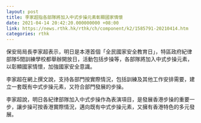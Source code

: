 ```yaml
---
layout: post
title: 李家超指各部隊將加入中式步操元素彰顯國家情懷
date: 2021-04-14 20:42:20.000000000 +08:00
link: https://news.rthk.hk/rthk/ch/component/k2/1585791-20210414.htm
categories: rthk
---
```


保安局局長李家超表示，明日是本港首個「全民國家安全教育日」，特區政府紀律部隊5間訓練學校都舉辦開放日，活動包括步操等，各部隊將加入中式步操元素，以彰顯國家情懷，加強國家安全意識。

李家超在網上撰文說，支持各部門按實際情況，包括訓練及其他工作安排需要，建立一套既有中式步操元素，又符合部門發展的步操。

李家超說，明日各紀律部隊加入中式步操作為表演項目，是發展香港步操的重要一步，讓步操可按香港實際情況，邁向既有中式步操元素，又擁有香港特色的多元發展。
